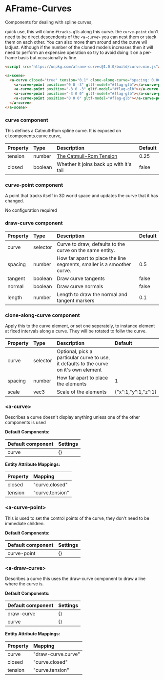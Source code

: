 # AFrame-Curves
Components  for dealing with spline curves,

quick use, this will clone `#tracks-glb` along this curve. the `curve-point` don't need to be direct descendents of the `<a-curve>` you can nest them or stack them on each other. You can also move them around and the curve wil ladjust. Although if the number of the cloned models increases then it will need to perform an expensive operation so try
to avoid doing it on a per-frame basis but occasionally is fine.

```html
<script src="https://unpkg.com/aframe-curves@1.0.0/build/curve.min.js"></script>

<a-scene>
  <a-curve closed="true" tension="0.1" clone-along-curve="spacing: 0.06;scale:0.4 0.4 0.4;" gltf-model="#tracks-glb">
    <a-curve-point position="0 0 -3" gltf-model="#flag-glb"></a-curve-point>
    <a-curve-point position="-3 0 -3" gltf-model="#flag-glb"></a-curve-point>
    <a-curve-point position="-3 0 0" gltf-model="#flag-glb"></a-curve-point>
    <a-curve-point position="0 0 0" gltf-model="#flag-glb"></a-curve-point>
  </a-curve>
</a-scene>
```

<!--DOCS-->
### curve component

This defines a Catmull-Rom spline curve. It is exposed on el.components.curve.curve, 

| Property | Type    | Description                                                                                                                                                    | Default |
| :------- | :------ | :------------------------------------------------------------------------------------------------------------------------------------------------------------- | :------ |
| tension  | number  | [The Catmull-Rom Tension](https://www.w3.org/Graphics/SVG/WG/wiki/Path_Enhancements#:~:text=A%20Catmull%2DRom%20curve%20is,not%20through%2C%20the%20points%29) | 0.25    |
| closed   | boolean | Whether it joins back up with it's tail                                                                                                                        | false   |

### curve-point component

A point that tracks itself in 3D world space and updates the curve that it has changed.

No configuration required
### draw-curve component

| Property | Type     | Description                                                            | Default |
| :------- | :------- | :--------------------------------------------------------------------- | :------ |
| curve    | selector | Curve to draw, defaults to the curve on the same entity.               |         |
| spacing  | number   | How far apart to place the line segments, smaller is a smoother curve. | 0.5     |
| tangent  | boolean  | Draw curve tangents                                                    | false   |
| normal   | boolean  | Draw curve normals                                                     | false   |
| length   | number   | Length to draw the normal and tangent markers                          | 0.1     |

### clone-along-curve component

Apply this to the curve element, or set one seperately, to instance element at fixed intervals along a curve. They will be rotated to follw the curve.

| Property | Type     | Description                                                                            | Default             |
| :------- | :------- | :------------------------------------------------------------------------------------- | :------------------ |
| curve    | selector | Optional, pick a particular curve to use, it defaults to the curve on it's own element |                     |
| spacing  | number   | How far apart to place the elements                                                    | 1                   |
| scale    | vec3     | Scale of the elements                                                                  | {"x":1,"y":1,"z":1} |

### &lt;a-curve&gt;

Describes a curve doesn't display anything unless one of the other components is used

**Default Components:**

| Default component | Settings |
| :---------------- | :------- |
| curve             | {}       |

**Entity Attribute Mappings:**

| Property | Mapping         |
| :------- | :-------------- |
| closed   | "curve.closed"  |
| tension  | "curve.tension" |

### &lt;a-curve-point&gt;

This is used to set the control points of the curve, they don't need to be immediate children.

**Default Components:**

| Default component | Settings |
| :---------------- | :------- |
| curve-point       | {}       |

### &lt;a-draw-curve&gt;

Describes a curve this uses the draw-curve component to draw a line where the curve is.

**Default Components:**

| Default component | Settings |
| :---------------- | :------- |
| draw-curve        | {}       |
| curve             | {}       |

**Entity Attribute Mappings:**

| Property | Mapping            |
| :------- | :----------------- |
| curve    | "draw-curve.curve" |
| closed   | "curve.closed"     |
| tension  | "curve.tension"    |

<!--DOCS_END-->
